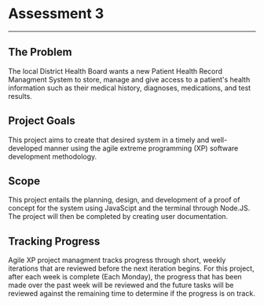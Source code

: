 # Assessment 3
---
## The Problem
The local District Health Board wants a new Patient Health Record Managment System to store, manage and give access to a patient's health information such as their medical history, diagnoses, medications, and test results. 
## Project Goals
This project aims to create that desired system in a timely and well-developed manner using the agile extreme programming (XP) software development methodology.
## Scope
This project entails the planning, design, and development of a proof of concept for the system using JavaScipt and the terminal through Node.JS. The project will then be completed by creating user documentation.
## Tracking Progress
Agile XP project managment tracks progress through short, weekly iterations that are reviewed before the next iteration begins. For this project, after each week is complete (Each Monday), the progress that has been made over the past week will be reviewed and the future tasks will be reviewed against the remaining time to determine if the progress is on track.
